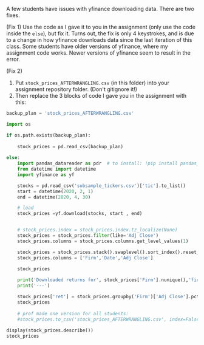 A few students have issues with yfinance downloading data.
There are two fixes. 

(Fix 1) Use the code as I gave it to you in the assignment (only use the code inside the `else`), but fix it. Turns out, the fix is only 4 keystrokes, and is due to a change in how yfinance downloads data since the last iteration of this class. Some students have older versions of yfinance, where my assignment code works. Newer versions of yfinance seem to result in the error.

(Fix 2)

1. Put `stock_prices_AFTERWRANGLING.csv` (in this folder) into your assignment repository folder. (Don't gitignore it!)
1. Then replace the 3 blocks of code I gave you in the assignment with this:

```python
backup_plan = 'stock_prices_AFTERWRANGLING.csv'

import os 

if os.path.exists(backup_plan):
    
    stock_prices = pd.read_csv(backup_plan)    
    
else:
    import pandas_datareader as pdr  # to install: !pip install pandas_datareader
    from datetime import datetime
    import yfinance as yf

    stocks = pd.read_csv('subsample_tickers.csv')['tic'].to_list()
    start = datetime(2020, 2, 1)
    end = datetime(2020, 4, 30)

    # load
    stock_prices =yf.download(stocks, start , end)


    # stock_prices.index = stock_prices.index.tz_localize(None)        # change yf date format to match pdr
    stock_prices = stock_prices.filter(like='Adj Close')               # reduce to just columns with this in the name
    stock_prices.columns = stock_prices.columns.get_level_values(1)    # tickers as col names, works no matter order of tics

    stock_prices = stock_prices.stack().swaplevel().sort_index().reset_index()
    stock_prices.columns = ['Firm','Date','Adj Close']

    stock_prices
    
    print('Downloaded returns for', stock_prices['Firm'].nunique(),'firms')
    print('---')

    stock_prices['ret'] = stock_prices.groupby('Firm')['Adj Close'].pct_change()
    stock_prices    
    
    # prof made one version for all students:
    #stock_prices.to_csv('stock_prices_AFTERWRANGLING.csv', index=False)
    
display(stock_prices.describe())
stock_prices    

```
